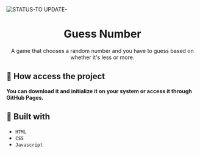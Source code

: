 ![STATUS-TO UPDATE-](https://github.com/cauemondek/traffic-signal/assets/121320616/3f6d8569-1b7a-475b-9396-d3103e6bf079)

<h1 align="center">Guess Number</h1>
<p align="center">A game that chooses a random number and you have to guess based on whether it's less or more.</p>

## 📁 How access the project

**You can download it and initialize it on your system or access it through GitHub Pages.**

## 🔨 Built with
- ``HTML``
- ``CSS``
- ``Javascript``
